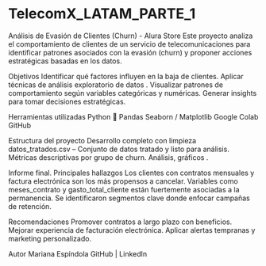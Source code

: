 # TelecomX_LATAM_PARTE_1

 Análisis de Evasión de Clientes (Churn) - Alura Store
Este proyecto analiza el comportamiento de clientes de un servicio de telecomunicaciones para identificar patrones asociados con la evasión (churn) y proponer acciones estratégicas basadas en los datos.

 Objetivos
Identificar qué factores influyen en la baja de clientes.
Aplicar técnicas de análisis exploratorio de datos .
Visualizar patrones de comportamiento según variables categóricas y numéricas.
Generar insights para tomar decisiones estratégicas.

 Herramientas utilizadas
Python 🐍
Pandas
Seaborn / Matplotlib
Google Colab
GitHub

Estructura del proyecto
Desarrollo completo con limpieza
datos_tratados.csv – Conjunto de datos tratado y listo para análisis.
Métricas descriptivas por grupo de churn.
Análisis, gráficos .

Informe final.
Principales hallazgos
Los clientes con contratos mensuales y factura electrónica son los más propensos a cancelar.
Variables como meses_contrato y gasto_total_cliente están fuertemente asociadas a la permanencia.
Se identificaron segmentos clave donde enfocar campañas de retención.

Recomendaciones
Promover contratos a largo plazo con beneficios.
Mejorar experiencia de facturación electrónica.
Aplicar alertas tempranas y marketing personalizado.

Autor
Mariana Espíndola
GitHub | LinkedIn

